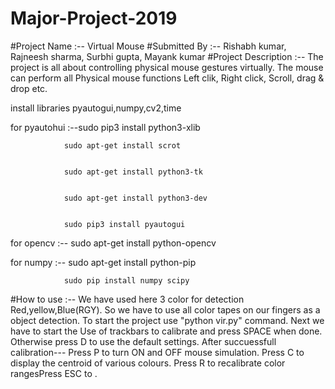 # Major-Project-2019


#Project Name :-- Virtual Mouse
#Submitted By :-- Rishabh kumar, Rajneesh sharma, Surbhi gupta, Mayank kumar
#Project Description :--
                        The project is all about controlling physical mouse gestures virtually.
                        The mouse can perform all Physical mouse functions Left clik, Right click, Scroll, drag & drop etc.
  
  
  
install libraries pyautogui,numpy,cv2,time


for pyautohui :--sudo pip3 install python3-xlib


                sudo apt-get install scrot
                
                
                sudo apt-get install python3-tk
                
                
                sudo apt-get install python3-dev
                
                
                sudo pip3 install pyautogui
                
                
for opencv :-- sudo apt-get install python-opencv


for numpy :--  sudo apt-get install python-pip  


                sudo pip install numpy scipy


#How to use :--  We have used here 3 color for detection Red,yellow,Blue(RGY).
                So we have to use all color tapes on our fingers as a object detection. 
                To start the project use "python vir.py" command. Next we have to start the Use of trackbars to calibrate and press  SPACE when done.
                Otherwise press D to use the default settings.
                After succuessfull calibration---
                Press P to turn ON and OFF mouse simulation.
                Press C to display the centroid of various colours.
                Press R to recalibrate color rangesPress ESC to .


